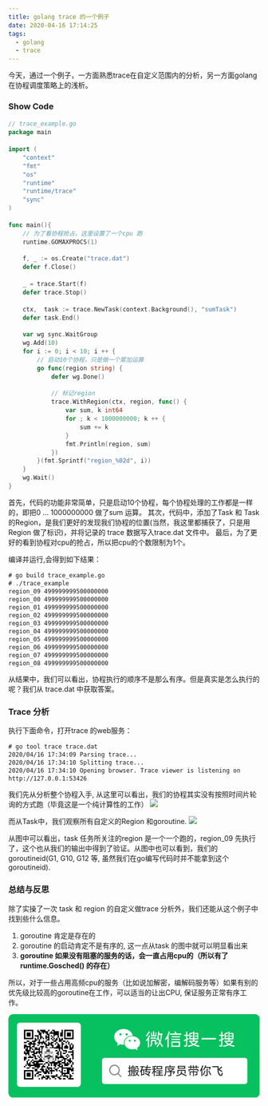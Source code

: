 ```yaml
---
title: golang trace 的一个例子
date: 2020-04-16 17:14:25
tags:
  - golang
  - trace
---
```


今天，通过一个例子，一方面熟悉trace在自定义范围内的分析，另一方面golang 在协程调度策略上的浅析。

<!--more-->

### Show Code

```go
// trace_example.go
package main

import (
	"context"
	"fmt"
	"os"
	"runtime"
	"runtime/trace"
	"sync"
)

func main(){
	// 为了看协程抢占，这里设置了一个cpu 跑
	runtime.GOMAXPROCS(1)

	f, _ := os.Create("trace.dat")
	defer f.Close()

	_ = trace.Start(f)
	defer trace.Stop()

	ctx,  task := trace.NewTask(context.Background(), "sumTask")
	defer task.End()

	var wg sync.WaitGroup
	wg.Add(10)
	for i := 0; i < 10; i ++ {
		// 启动10个协程，只是做一个累加运算
		go func(region string) {
			defer wg.Done()
			
			// 标记region
			trace.WithRegion(ctx, region, func() {
				var sum, k int64
				for ; k < 1000000000; k ++ {
					sum += k
				}
				fmt.Println(region, sum)
			})
		}(fmt.Sprintf("region_%02d", i))
	}
	wg.Wait()
}
```

  首先，代码的功能非常简单，只是启动10个协程，每个协程处理的工作都是一样的，即把0 ... 1000000000 做了sum 运算。
  其次，代码中，添加了Task 和 Task 的Region，是我们更好的发现我们协程的位置(当然，我这里都捕获了，只是用Region 做了标识)，并将记录的 trace 数据写入trace.dat 文件中。
  最后，为了更好的看到协程对cpu的抢占，所以把cpu的个数限制为1个。

编译并运行,会得到如下结果：
```shell
# go build trace_example.go
# ./trace_example 
region_09 499999999500000000
region_00 499999999500000000
region_01 499999999500000000
region_02 499999999500000000
region_03 499999999500000000
region_04 499999999500000000
region_05 499999999500000000
region_06 499999999500000000
region_07 499999999500000000
region_08 499999999500000000
```

从结果中，我们可以看出，协程执行的顺序不是那么有序。但是真实是怎么执行的呢？我们从 trace.dat 中获取答案。

### Trace 分析

执行下面命令，打开trace 的web服务：

```
# go tool trace trace.dat
2020/04/16 17:34:09 Parsing trace...
2020/04/16 17:34:10 Splitting trace...
2020/04/16 17:34:10 Opening browser. Trace viewer is listening on http://127.0.0.1:53426
```

我们先从分析整个协程入手, 从这里可以看出，我们的协程其实没有按照时间片轮询的方式跑（毕竟这是一个纯计算性的工作）
![](trace_example_all.jpg)

而从Task中，我们观察所有自定义的Region 和goroutine.
![](trace_example_task.jpg)

从图中可以看出，task 任务所关注的region 是一个一个跑的，region\_09 先执行了，这个也从我们的输出中得到了验证。从图中也可以看到，我们的goroutineid(G1, G10, G12 等, 虽然我们在go编写代码时并不能拿到这个goroutineid).

### 总结与反思

除了实操了一次 task 和 region 的自定义做trace 分析外，我们还能从这个例子中找到些什么信息。

1. goroutine 肯定是存在的
2. goroutine 的启动肯定不是有序的, 这一点从task 的图中就可以明显看出来
3. **goroutine 如果没有阻塞的服务的话，会一直占用cpu的（所以有了 runtime.Gosched() 的存在）**

所以，对于一些占用高频cpu的服务（比如说加解密，编解码服务等）如果有别的优先级比较高的goroutine在工作，可以适当的让出CPU, 保证服务正常有序工作。

![](/images/weixin_logo.png)
